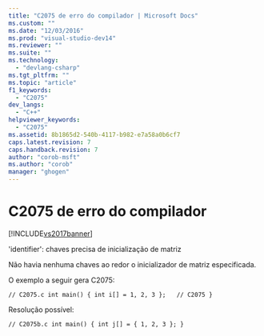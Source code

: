 ```yaml
---
title: "C2075 de erro do compilador | Microsoft Docs"
ms.custom: ""
ms.date: "12/03/2016"
ms.prod: "visual-studio-dev14"
ms.reviewer: ""
ms.suite: ""
ms.technology: 
  - "devlang-csharp"
ms.tgt_pltfrm: ""
ms.topic: "article"
f1_keywords: 
  - "C2075"
dev_langs: 
  - "C++"
helpviewer_keywords: 
  - "C2075"
ms.assetid: 8b1865d2-540b-4117-b982-e7a58a0b6cf7
caps.latest.revision: 7
caps.handback.revision: 7
author: "corob-msft"
ms.author: "corob"
manager: "ghogen"
---
```

# C2075 de erro do compilador
[!INCLUDE[vs2017banner](../../assembler/inline/includes/vs2017banner.md)]

'identifier': chaves precisa de inicialização de matriz  
  
 Não havia nenhuma chaves ao redor o inicializador de matriz especificada.  
  
 O exemplo a seguir gera C2075:  
  
```  
// C2075.c int main() { int i[] = 1, 2, 3 };   // C2075 }  
```  
  
 Resolução possível:  
  
```  
// C2075b.c int main() { int j[] = { 1, 2, 3 }; }  
```